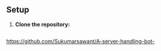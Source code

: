 ## Setup

1. **Clone the repository:**
   ```bash
https://github.com/Sukumarsawant/A-server-handling-bot-

